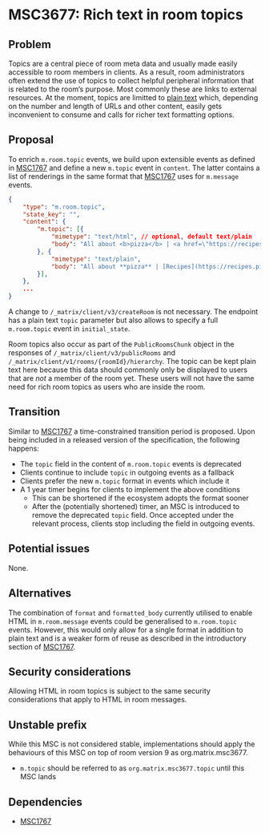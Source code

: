 # MSC3677: Rich text in room topics

## Problem

Topics are a central piece of room meta data and usually made easily
accessible to room members in clients. As a result, room administrators
often extend the use of topics to collect helpful peripheral information
that is related to the room’s purpose. Most commonly these are links to
external resources. At the moment, topics are limitted to [plain text]
which, depending on the number and length of URLs and other content,
easily gets inconvenient to consume and calls for richer text formatting
options.

## Proposal

To enrich `m.room.topic` events, we build upon extensible events as
defined in [MSC1767] and define a new `m.topic` event in `content`.
The latter contains a list of renderings in the same format that
[MSC1767] uses for `m.message` events.

``` json
{
    "type": "m.room.topic",
    "state_key": "",
    "content": {
        "m.topic": [{
            "mimetype": "text/html", // optional, default text/plain
            "body": "All about <b>pizza</b> | <a href=\"https://recipes.pizza.net\">Recipes</a>"
        }, {
            "mimetype": "text/plain",
            "body": "All about **pizza** | [Recipes](https://recipes.pizza.net)"
        }],
    },
    ...
}
```

A change to `/_matrix/client/v3/createRoom` is not necessary. The
endpoint has a plain text `topic` parameter but also allows to specify a
full `m.room.topic` event in `initial_state`.

Room topics also occur as part of the `PublicRoomsChunk` object in the
responses of `/_matrix/client/v3/publicRooms` and
`/_matrix/client/v1/rooms/{roomId}/hierarchy`. The topic can be kept
plain text here because this data should commonly only be displayed to
users that are *not* a member of the room yet. These users will not have
the same need for rich room topics as users who are inside the room.

## Transition

Similar to [MSC1767] a time-constrained transition period is proposed.
Upon being included in a released version of the specification, the
following happens:

-   The `topic` field in the content of `m.room.topic` events is
    deprecated
-   Clients continue to include `topic` in outgoing events as a fallback
-   Clients prefer the new `m.topic` format in events which include it
-   A 1 year timer begins for clients to implement the above conditions
    -   This can be shortened if the ecosystem adopts the format sooner
    -   After the (potentially shortened) timer, an MSC is introduced to
        remove the deprecated `topic` field. Once accepted under the
        relevant process, clients stop including the field in outgoing
        events.

## Potential issues

None.

## Alternatives

The combination of `format` and `formatted_body` currently utilised to
enable HTML in `m.room.message` events could be generalised to
`m.room.topic` events. However, this would only allow for a single
format in addition to plain text and is a weaker form of reuse as
described in the introductory section of [MSC1767].

## Security considerations

Allowing HTML in room topics is subject to the same security
considerations that apply to HTML in room messages.

## Unstable prefix

While this MSC is not considered stable, implementations should apply
the behaviours of this MSC on top of room version 9 as
org.matrix.msc3677.

-   `m.topic` should be referred to as `org.matrix.msc3677.topic` until
    this MSC lands

## Dependencies

-   [MSC1767]

  [plain text]: https://spec.matrix.org/v1.2/client-server-api/#mroomtopic
  [MSC1767]: https://github.com/matrix-org/matrix-spec-proposals/pull/1767

